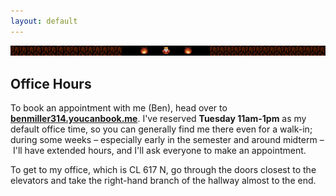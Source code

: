 ```yaml
---
layout: default
---
```


<img src="assets/img/dangerous-to-go-alone-wide.jpg" class="banner" alt="banner: It's dangerous to go alone. Take this!" title="image modified from still of *The Legend of Zelda* by Shigeru Miyamoto and Nintendo."/>


## Office Hours
To book an appointment with me (Ben), head over to <strong><a href="https://benmiller314.youcanbook.me">benmiller314.youcanbook.me</a></strong>. I've reserved **Tuesday 11am-1pm** as my default office time, so you can generally find me there even for a walk-in; during some weeks – especially early in the semester and around midterm – I'll have extended hours, and I'll ask everyone to make an appointment.

To get to my office, which is CL 617 N, go through the doors closest to the elevators and take the right-hand branch of the hallway almost to the end.
